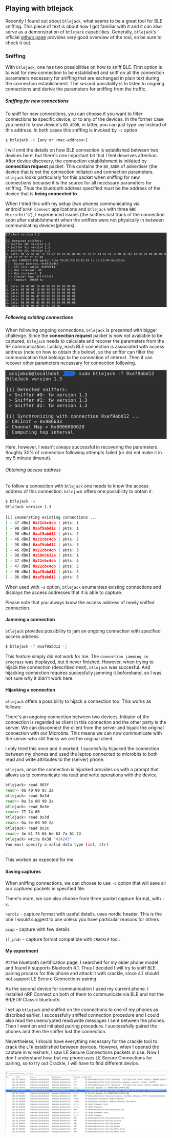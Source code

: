 ## Playing with btlejack

Recently I found out about `btlejack`, what seems to be a great tool for BLE sniffing. This piece of text is about how I got familiar with it and it can also serve as a demonstration of `btlejack` capabilities. Generally, `btlejack`'s official [github page](https://github.com/virtualabs/btlejack) provides very good overview of the tool, so be sure to check it out. 

### Sniffing

With `btlejack`, one has two possibilities on how to sniff BLE. First option is to wait for new connection to be established and sniff on all the connection parameters necessary for sniffing that are exchanged in plain text during the connection establishment. The second possibility is to listen to ongoing connections and derive the parameters for sniffing from the traffic. 

##### Sniffing for new connections

To sniff for new connections, you can choose if you want to filter connections **to** specific device, or to any of the devices. In the former case you need to know device's `BD_ADDR`, in latter, you can just type `any` instead of this address. In both cases this sniffing is invoked by `-c` option.

```bash
$ btlejack -c [any or <mac-address>]
```

I will omit the details on how BLE connection is established between two devices here, but there's one important bit that I feel deserves attention. After device discovery, the connection establishment is initiated by **connection request** packet. This contains the `BD_ADDR` of advertiser (the device that is not the connection initiator) and connection parameters. `btlejack` looks particularly for this packet when sniffing for new connections because it is the source for all necessary parameters for sniffing. Thus the bluetooth address specified must be the address of the device that is **being connected to**.

When I tried this with my setup (two phones communicating via android's`nRF Connect` applications and `btlejack` with three `BBC Micro:bit`'s'), I experienced issues (the sniffers lost track of the connection soon after establishment) when the sniffers were not physically in between communicating devices(phones).

![sniffing new](img/sniffing_new.png)



##### Following existing connections

When following ongoing connections, `btlejack` is presented with bigger challenge. Since the **connection request** packet is now not available to be captured, `btlejack` needs to calculate and recover the parameters from the RF communication. Luckily, each BLE connection is associated with access address (note on how to obtain this below), so the sniffer can filter the communication that belongs to the connection of interest. Then it can recover other parameters necassary for connection following.  

![connection](img/following_connection.png)

Here, however, I wasn't always successful in recovering the parameters. Roughly 30% of connection following attempts failed (or did not make it in my 5 minute timeout). 

###### Obtaining access address

To follow a connection with `btlejack` one needs to know the access address of this connection. `btlejack` offers one possibility to obtain it.

```bash
$ btlejack -s
BtleJack version 1.3

[i] Enumerating existing connections ...
[ - 47 dBm] 0x22cbc4cb | pkts: 1
[ - 98 dBm] 0xaf9abd12 | pkts: 1
[ - 98 dBm] 0xaf9abd12 | pkts: 2
[ - 46 dBm] 0x22cbc4cb | pkts: 2
[ - 98 dBm] 0xaf9abd12 | pkts: 3
[ - 46 dBm] 0x22cbc4cb | pkts: 3
[ - 98 dBm] 0x5065632a | pkts: 1
[ - 47 dBm] 0x22cbc4cb | pkts: 4
[ - 47 dBm] 0x22cbc4cb | pkts: 5
[ - 98 dBm] 0xaf9abd12 | pkts: 4
[ - 98 dBm] 0xaf9abd12 | pkts: 5

```

When used with `-s` option, `btlejack` enumerates existing connections and displays the access addresses that it is able to capture.

Please note that you always know the access address of newly sniffed connection. 

#### Jamming a connection

`btlejack` provides possibility to jam an ongoing connection with specified access address.

```bash
$ btlejack -f 0xaf9abd12 -j
```

This feature simply did not work for me. The `connection jamming in progress` was displayed, but it never finished. However, when trying to hijack the connection (described next), `btlejack` was succesful. And hijacking connection requires succesfully jamming it beforehand, so I was not sure why it didn't work here.

#### Hijacking a connection

`btlejack` offers a possibility to hijack a connection too. This works as follows:

There's an ongoing connection between two devices. Initiator of the connection is regarded as client in this connection and the other party is the server. We can disconnect the client from the server and hijack the original connection with our Microbits. This means we can now communicate with the server who still thinks we are the original client. 

I only tried this once and it worked. I succesfully hijacked the connection between my phones and used the laptop connected to microbits to both read and write attributes to the (server) phone.

`btlejack`, once the connection is hijacked provides us with a prompt that allows us to communicate via read and write operations with the device.  

```bash
btlejack> read 003f
read>> 0a 40 00 8c 2a
btlejack> read 0x3d
read>> 0a 3e 00 90 2a
btlejack> read 0x3e
read>> 77 74 66
btlejack> read 0x3d
read>> 0a 3e 00 90 2a
btlejack> read 0x3c
read>> 4e 61 74 65 6e 63 7a 61 73
btlejack> write 0x3d "414243"
You must specify a valid data type (int, str)
...
```

This worked as expected for me.

#### Saving captures

When sniffing connections, we can choose to use `-o` option that will save all our captured packets in specified file. 

There's more, we can also choose from three packet capture format, with `-x`. 

`nordic` - capture format with useful details, uses nordic header. This is the one I would suggest to use unless you have particular reasons for others

`pcap` - capture with few details

`ll_phdr` - capture format compatible with `CRACKLE` tool.  

#### My experiment

At the bluetooth certification page, I searched for my older phone model and found it supports Bluetooth 4.1. Thus I decided I will try to sniff BLE pairing process for this phone and attack it with crackle, since 4.1 should not support LE Secure Connections pairing. 

As the second device for communication I used my current phone. I installed nRF Connect on both of them to communicate via BLE and not the BR/EDR Classic bluetooth. 

I set up `btlejack` and sniffed on the connections to one of my phones as discribed earlier. I successfully sniffed connection procedure and I could also read the unencrypted read/write messages I sent between the phones. Then I went on and initiated pairing procedure. I successfully paired the phones and then the sniffer lost the connection. 

Nevertheless, I should have everything necessary for the crackle tool to crack the `LTK` established between devices. However, when I opened the capture in wireshark, I saw LE Secure Connections packets in use. Now I don't understand how, but my phone uses LE Secure Connections for pairing, so to try out Crackle, I will have to find different device. 

![pairing](img/pairing.png)


